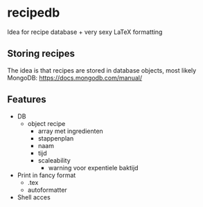 # recipedb

Idea for recipe database + very sexy LaTeX formatting 


## Storing recipes
The idea is that recipes are stored in database objects, most likely MongoDB:
https://docs.mongodb.com/manual/


## Features
- DB
  - object recipe
    - array met ingredienten
    - stappenplan
    - naam
    - tijd
    - scaleability
      - warning voor expentiele baktijd
- Print in fancy format
  - .tex
  - autoformatter
- Shell acces
